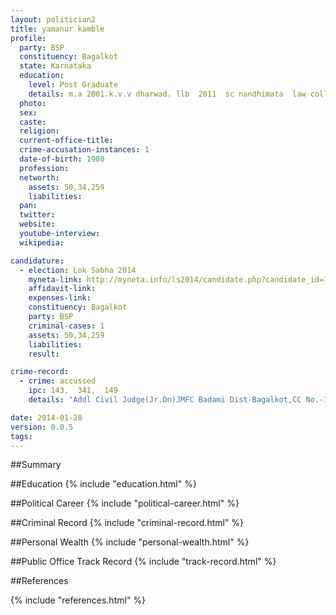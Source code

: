 ```yaml
---
layout: politician2
title: yamanur kamble
profile: 
  party: BSP
  constituency: Bagalkot
  state: Karnataka
  education: 
    level: Post Graduate
    details: m.a 2001.k.v.v dharwad. llb  2011  sc nandhimata  law college  bagalkot
  photo: 
  sex: 
  caste: 
  religion: 
  current-office-title: 
  crime-accusation-instances: 1
  date-of-birth: 1980
  profession: 
  networth: 
    assets: 50,34,259
    liabilities: 
  pan: 
  twitter: 
  website: 
  youtube-interview: 
  wikipedia: 

candidature: 
  - election: Lok Sabha 2014
    myneta-link: http://myneta.info/ls2014/candidate.php?candidate_id=1060
    affidavit-link: 
    expenses-link: 
    constituency: Bagalkot 
    party: BSP
    criminal-cases: 1
    assets: 50,34,259
    liabilities: 
    result:  

crime-record: 
  - crime: accussed
    ipc: 143,  341,  149
    details: "Addl Civil Judge(Jr.Dn)JMFC Badami Dist-Bagalkot,CC No.-120/2011,Date-28-11-2011" 

date: 2014-01-28
version: 0.0.5
tags: 
---
```

##Summary


##Education
{% include "education.html" %}


##Political Career
{% include "political-career.html" %}


##Criminal Record
{% include "criminal-record.html" %}


##Personal Wealth
{% include "personal-wealth.html" %}


##Public Office Track Record
{% include "track-record.html" %}


##References


{% include "references.html" %}